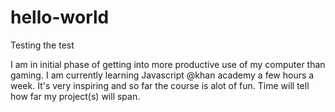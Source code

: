 # hello-world
Testing the test

I am in initial phase of getting into more productive use of my computer than gaming. I am currently learning Javascript @khan academy a few hours a week. It's very inspiring and so far the course is alot of fun. Time will tell how far my project(s) will span.
